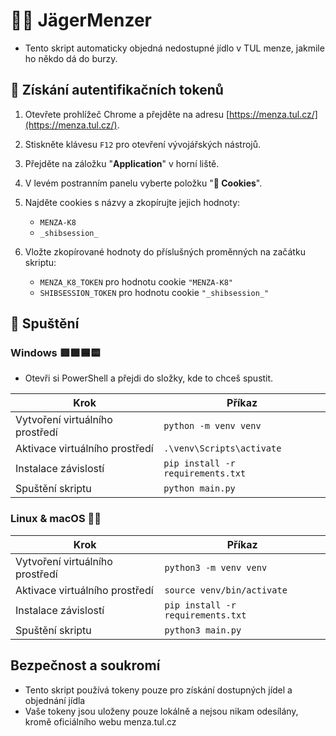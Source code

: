 # 🌭🎯 JägerMenzer

- Tento skript automaticky objedná nedostupné jídlo v TUL menze, jakmile ho někdo dá do burzy.
  
## 🔑 Získání autentifikačních tokenů

1. Otevřete prohlížeč Chrome a přejděte na adresu [https://menza.tul.cz/](https://menza.tul.cz/).

2. Stiskněte klávesu `F12` pro otevření vývojářských nástrojů.

3. Přejděte na záložku "**Application**" v horní liště.

4. V levém postranním panelu vyberte položku "**🍪 Cookies**". 

5. Najděte cookies s názvy a zkopírujte jejich hodnoty:
    - `MENZA-K8`
    - `_shibsession_`

6. Vložte zkopírované hodnoty do příslušných proměnných na začátku skriptu:
    - `MENZA_K8_TOKEN` pro hodnotu cookie `"MENZA-K8"`
    - `SHIBSESSION_TOKEN` pro hodnotu cookie `"_shibsession_"`

## 🚀 Spuštění

### **Windows** 🟥🟩🟦🟨
- Otevři si PowerShell a přejdi do složky, kde to chceš spustit.

| Krok | Příkaz |
| ---- | ------ |
| Vytvoření virtuálního prostředí | `python -m venv venv` |
| Aktivace virtuálního prostředí | `.\venv\Scripts\activate` |
| Instalace závislostí | `pip install -r requirements.txt` |
| Spuštění skriptu | `python main.py` |

### **Linux & macOS** 🐧🍎
| Krok | Příkaz |
| ---- | ------ |
| Vytvoření virtuálního prostředí | `python3 -m venv venv` |
| Aktivace virtuálního prostředí | `source venv/bin/activate` |
| Instalace závislostí | `pip install -r requirements.txt` |
| Spuštění skriptu | `python3 main.py` |




## Bezpečnost a soukromí
- Tento skript používá tokeny pouze pro získání dostupných jídel a objednání jídla
- Vaše tokeny jsou uloženy pouze lokálně a nejsou nikam odesílány, kromě oficiálního webu menza.tul.cz
